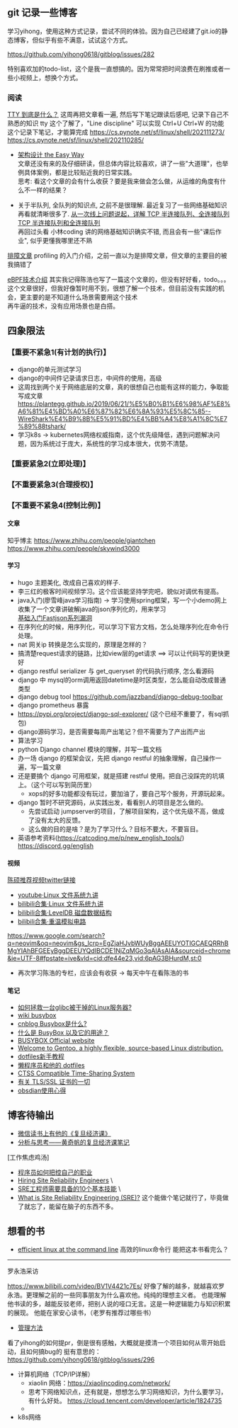 ## git 记录一些博客

学习yihong，使用这种方式记录，尝试不同的体验。因为自己已经建了git.io的静态博客，但似乎有些不满意，试试这个方式。

https://github.com/yihong0618/gitblog/issues/282

特别喜欢加的todo-list，这个是我一直想搞的。因为常常把时间浪费在刷推或者一些小视频上，想换个方式。




### 阅读

[TTY 到底是什么？](https://www.kawabangga.com/posts/4515) 
这周再把文章看一遍, 然后写下笔记跟读后感吧, 记录下自己不熟悉的知识
tty 这个了解了，"Line discipline" 可以实现 Ctrl+U  Ctrl+W 的功能
这个记录下笔记，才能算完成
https://cs.pynote.net/sf/linux/shell/202111273/
https://cs.pynote.net/sf/linux/shell/202110285/


- [架构设计 the Easy Way](https://blog.alswl.com/2023/07/architecture-design-the-easy-way/)  
文章还没有来的及仔细研读，但总体内容比较喜欢，讲了一些"大道理"，也举例具体案例，都是比较贴近我的日常实践。\
思考: 看这个文章的会有什么收获？要是我来做会怎么做，从运维的角度有什么不一样的结果？


- 关于半队列, 全队列的知识点, 之前不是很理解. 最近复习了一些网络基础知识再看就清晰很多了.
[从一次线上问题说起，详解 TCP 半连接队列、全连接队列](https://www.51cto.com/article/687595.html) \
[TCP 半连接队列和全连接队列](https://www.cnblogs.com/xiaolincoding/p/12995358.html) \
再回过头看 小林coding 讲的网络基础知识确实不错, 而且会有一些"课后作业", 似乎更懂我哪里还不熟


[排障文章](https://xxchan.me/cs/2023/02/08/profiling-101.html)
profiling 的入门介绍，之前一直以为是排障文章，但文章的主要目的被我搞错了

[eBPF技术介绍](https://imliuda.com/post/1047)
其实我记得陈浩也写了一篇这个文章的，但没有好好看，todo。。。\
这个文章很好，但我好像暂时用不到，很想了解一个技术，但目前没有实践的机会，更主要的是不知道什么场景需要用这个技术 \
再牛逼的技术，没有应用场景也是白搭。

## 四象限法
### 【重要不紧急1(有计划的执行)】
- django的单元测试学习
- django的中间件记录请求日志，中间件的使用，高级
- 这周找到两个关于网络底层的文章，真的很想自己也能有这样的能力，争取能写成文章 \
https://plantegg.github.io/2019/06/21/%E5%B0%B1%E6%98%AF%E8%A6%81%E4%BD%A0%E6%87%82%E6%8A%93%E5%8C%85--WireShark%E4%B9%8B%E5%91%BD%E4%BB%A4%E8%A1%8C%E7%89%88tshark/
- 学习k8s -> kubernetes网络权威指南，这个优先级降低，遇到问题解决问题，因为系统过于庞大，系统性的学习成本很大，优势不清楚。
### 【重要紧急2(立即处理)】
### 【不重要紧急3(合理授权)】
### 【不重要不紧急4(控制比例)】

#### 文章
知乎博主
https://www.zhihu.com/people/giantchen
https://www.zhihu.com/people/skywind3000

#### 学习
- hugo 主题美化, 改成自己喜欢的样子.
- 李三红的极客时间视频学习。这个应该能坚持学完吧，貌似对调优有提高。
- java入门(廖雪峰java学习指南) -> 学习使用spring框架，写一个小demo网上收集了一个文章讲破解java的json序列化的，用来学习 \
[基础入门Fastjson系列漏洞](https://mp.weixin.qq.com/s/SOKLC_No0hV9RhAavF2hcw)
- 在序列化的时候，用序列化，可以学习下官方文档，怎么处理序列化在命令行处理。
- nat 网关ip 转换是怎么实现的，原理是怎样的？
- 搞清楚request请求的链路，比如view层的get请求   ==>  可以让代码写的更快更好
- django restful serializer 与 get_queryset 的代码执行顺序, 怎么看源码
- django 中 mysql的orm调用返回datetime是时区类型，怎么能自动改成普通类型
- django debug tool https://github.com/jazzband/django-debug-toolbar
- django prometheus 暴露
- https://pypi.org/project/django-sql-explorer/ (这个已经不重要了，有sql抓包)
- django源码学习，是否需要每周产出笔记？但不需要为了产出而产出
- 算法学习
- python Django channel 模块的理解，并写一篇文档
- 办一场 django 的框架会议，先把 django restful 的抽象理解，自己操作一遍，写一篇文章
- 还是要搞个 django 可用框架，就是搭建 restful 使用。把自己没踩完的坑填上。（这个可以写到简历里）
  - xops的好多功能都没有玩过，要加油了，要自己写个服务，开源玩起来。
- django 暂时不研究源码，从实践出发，看看别人的项目是怎么做的。
  - 先尝试启动 jumpserver的项目，了解项目架构，这个优先级不高，做成了没有太大的反馈。
  - 这么做的目的是啥？是为了学习什么？目标不要大，不要盲目。
- 英语参考资料(https://catcoding.me/p/new_english_tools/) https://discord.gg/english


#### 视频

[陈硕推荐视频twitter链接](https://twitter.com/bnu_chenshuo/status/1638958411357507584)

- [youtube·Linux 文件系统九讲](https://www.youtube.com/playlist?list=PL3wVcVGXqdnbp8ww_ogY39Mnk8IVNE3B1)
- [bilibili合集·Linux 文件系统九讲](https://space.bilibili.com/1356949475/channel/collectiondetail?sid=1211802)
- [bilibili合集·LevelDB 磁盘数据结构](https://space.bilibili.com/1356949475/channel/collectiondetail?sid=1198509)
- [bilibili合集·重温模拟电路](https://space.bilibili.com/1356949475/channel/collectiondetail?sid=1198507)


https://www.google.com/search?q=neovim&oq=neovim&gs_lcrp=EgZjaHJvbWUyBggAEEUYOTIGCAEQRRhBMgYIAhBFGEEyBggDEEUYQdIBCDE1NjZqMGo3qAIAsAIA&sourceid=chrome&ie=UTF-8#fpstate=ive&vld=cid:dfe44e23,vid:6pAG3BHurdM,st:0
- 再次学习陈浩的专栏，应该会有收获 -> 每天中午在看陈浩的书

#### 笔记
- [如何拯救一台glibc被干掉的Linux服务器?](https://zhuanlan.zhihu.com/p/20062978)
- [wiki busybox](https://zh.wikipedia.org/wiki/BusyBox)
- [cnblog Busybox是什么?](https://www.cnblogs.com/myitm/archive/2011/08/15/2139465.html)
- [什么是 BusyBox 以及它的用途？](https://cn.linux-console.net/?p=7799)
- [BUSYBOX  Official website](https://busybox.net/about.html)
- [Welcome to Gentoo, a highly flexible, source-based Linux distribution.](https://www.gentoo.org/)
- [dotfiles新手教程](https://luolei.org/dotfiles-tutorial#%E4%BD%BF%E7%94%A8git%E5%A4%87%E4%BB%BD)
- [懒程序员和他的 dotfiles](https://blog.coderzh.com/2016/03/19/dotfiles/)
- [CTSS Compatible Time-Sharing System](https://en.wikipedia.org/wiki/Compatible_Time-Sharing_System)
- [有关 TLS/SSL 证书的一切](https://www.kawabangga.com/posts/5330)
- [obsdian使用心得](https://sspai.com/post/82501)

## 博客待输出
- [微信读书上有他的《复旦经济课》](https://twitter.com/plantegg/status/1701066986648899722)
- [分析与思考——黄奇帆的复旦经济课笔记](https://plantegg.github.io/2020/03/01/%E9%BB%84%E5%A5%87%E5%B8%86%E7%9A%84%E5%A4%8D%E6%97%A6%E7%BB%8F%E6%B5%8E%E8%AF%BE--%E7%AC%94%E8%AE%B0/)

[工作焦虑鸡汤]
- [程序员如何把控自己的职业](https://coolshell.cn/articles/20977.html)
- [Hiring Site Reliability Engineers](https://www.usenix.org/system/files/login/articles/login_june_07_jones.pdf) \
- [SRE工程师需要具备的10个基本技能](https://cloud.kapostcontent.net/pub/1418185e-b325-49d3-b65c-de338e45cb6f/ebook-10-essential-skills-of-a-site-reliability-engineer-sre.pdf) \
- [What is Site Reliability Engineering (SRE)?](https://sre.google/)
这个能做个笔记就行了，毕竟做了就忘了，能留在脑子的东西不多。

## 想看的书
- [efficient linux at the command line](https://reconshell.com/wp-content/uploads/2022/01/Efficient-Linux-at-the-Command-Line.pdf) 高效的linux命令行 能把这本书看完么？




---
罗永浩采访

https://www.bilibili.com/video/BV1V4421c7Es/
好像了解的越多，就越喜欢罗永浩。更理解之前的一些同事朋友为什么喜欢他。纯纯的理想主义者。
也能理解他书读的多，越能反驳老师，把别人说的哑口无言。这是一种逻辑能力与知识积累的展现。
他能在家安心读书，（老罗有推荐过哪些书）


- [管理方法](https://p-c8wi.tower.im/p/r0lu)


看了yihong的如何提pr，倒是很有感触，大概就是摸清一个项目如何从零开始启动，且如何搞bug的
挺有意思的：https://github.com/yihong0618/gitblog/issues/296


- 计算机网络（TCP/IP详解）
  - xiaolin 网络：https://xiaolincoding.com/network/
  - 思考下网络知识点，还有就是，想想怎么学习网络知识，为什么要学习，有什么好处。 https://cloud.tencent.com/developer/article/1824735
  - 
- k8s网络
